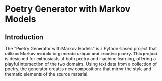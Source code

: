 # Poetry Generator with Markov Models

## Introduction

The "Poetry Generator with Markov Models" is a Python-based project that utilizes Markov models to generate unique and creative poetry. This project is designed for enthusiasts of both poetry and machine learning, offering a playful intersection of the two domains. Using text data from a collection of poetry, the generator creates new compositions that mirror the style and thematic elements of the source material.
